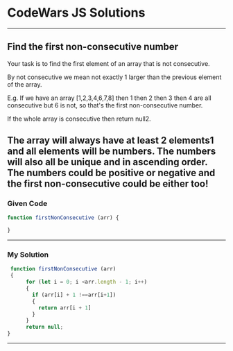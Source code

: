 # CodeWars JS Solutions

---

## Find the first non-consecutive number

Your task is to find the first element of an array that is not consecutive.

By not consecutive we mean not exactly 1 larger than the previous element of the array.

E.g. If we have an array [1,2,3,4,6,7,8] then 1 then 2 then 3 then 4 are all consecutive but 6 is not, so that's the first non-consecutive number.

If the whole array is consecutive then return null2.

The array will always have at least 2 elements1 and all elements will be numbers. The numbers will also all be unique and in ascending order. The numbers could be positive or negative and the first non-consecutive could be either too!
---

### Given Code


```js
function firstNonConsecutive (arr) {

}
```

---

### My Solution 


```js
 function firstNonConsecutive (arr) 
 {
      for (let i = 0; i <arr.length - 1; i++) 
      {
        if (arr[i] + 1 !==arr[i+1]) 
        {
          return arr[i + 1]
        }
      }
      return null;
}
```


---


